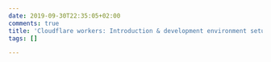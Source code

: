 ```yaml
---
date: 2019-09-30T22:35:05+02:00
comments: true
title: 'Cloudflare workers: Introduction & development environment setup'
tags: []

---
```

